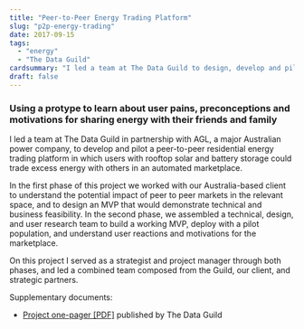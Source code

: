 ```yaml
---
title: "Peer-to-Peer Energy Trading Platform"
slug: "p2p-energy-trading"
date: 2017-09-15
tags:
  - "energy"
  - "The Data Guild"
cardsummary: "I led a team at The Data Guild to design, develop and pilot a peer-to-peer energy trading in South Australia, integrating solar, battery and smart meters with a simple app and an agent-based marketplace."
draft: false
---
```

### Using a protype to learn about user pains, preconceptions and motivations for sharing energy with their friends and family

I led a team at The Data Guild in partnership with AGL, a major Australian power company, to develop and pilot a peer-to-peer residential energy trading platform in which users with rooftop solar and battery storage could trade excess energy with others in an automated marketplace.
<!--more--> 

In the first phase of this project we worked with our Australia-based client to understand the potential impact of peer to peer markets in the relevant space, and to design an MVP that would demonstrate technical and business feasibility. In the second phase, we assembled a technical, design, and user research team to build a working MVP, deploy with a pilot population, and understand user reactions and motivations for the marketplace.

On this project I served as a strategist and project manager through both phases, and led a combined team composed from the Guild, our client, and strategic partners.

Supplementary documents: 
* [Project one-pager \[PDF\]]("media/TDG_CaseStudy_P2P.pdf") published by The Data Guild

